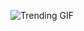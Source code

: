 
<!-- GIF_SECTION -->
![Trending GIF](https://media1.giphy.com/media/v1.Y2lkPThiYjIxNzcyeWdubm1tcm01MXdiNGc5cnJpcnZ3bTNhb3ZqbGRvcHR0cGdtM3dpbCZlcD12MV9naWZzX3NlYXJjaCZjdD1n/JmJMzlXOiI0dq/giphy.gif)
<!-- END_GIF_SECTION -->
